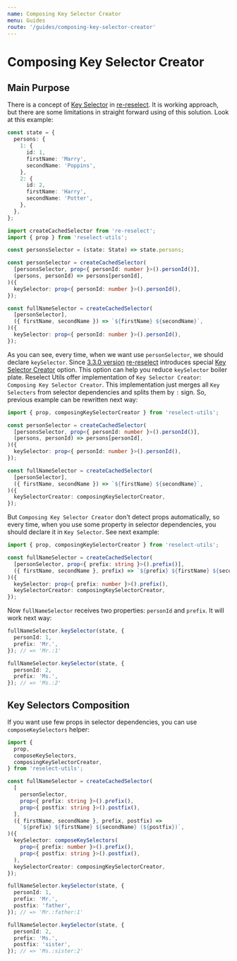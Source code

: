 ```yaml
---
name: Composing Key Selector Creator
menu: Guides
route: '/guides/composing-key-selector-creator'
---
```


# Composing Key Selector Creator

## Main Purpose

There is a concept of [Key Selector](https://github.com/toomuchdesign/re-reselect#keyselector) in [re-reselect](https://github.com/toomuchdesign/re-reselect). It is working approach, but there are some limitations in straight forward using of this solution. Look at this example:

```typescript
const state = {
  persons: {
    1: {
      id: 1,
      firstName: 'Marry',
      secondName: 'Poppins',
    },
    2: {
      id: 2,
      firstName: 'Harry',
      secondName: 'Potter',
    },
  },
};

import createCachedSelector from 're-reselect';
import { prop } from 'reselect-utils';

const personsSelector = (state: State) => state.persons;

const personSelector = createCachedSelector(
  [personsSelector, prop<{ personId: number }>().personId()],
  (persons, personId) => persons[personId],
)({
  keySelector: prop<{ personId: number }>().personId(),
});

const fullNameSelector = createCachedSelector(
  [personSelector],
  ({ firstName, secondName }) => `${firstName} ${secondName}`,
)({
  keySelector: prop<{ personId: number }>().personId(),
});
```

As you can see, every time, when we want use `personSelector`, we should declare `keySelector`. Since [3.3.0 version](https://github.com/toomuchdesign/re-reselect/blob/master/CHANGELOG.md#330) [re-reselect](https://github.com/toomuchdesign/re-reselect) introduces special [Key Selector Creator](https://github.com/toomuchdesign/re-reselect#keyselectorcreator) option. This option can help you reduce `keySelector` boiler plate. Reselect Utils offer implementation of `Key Selector Creator`: `Composing Key Selector Creator`. This implementation just merges all `Key Selecters` from selector dependencies and splits them by `:` sign. So, previous example can be rewritten next way:

```typescript
import { prop, composingKeySelectorCreator } from 'reselect-utils';

const personSelector = createCachedSelector(
  [personsSelector, prop<{ personId: number }>().personId()],
  (persons, personId) => persons[personId],
)({
  keySelector: prop<{ personId: number }>().personId(),
});

const fullNameSelector = createCachedSelector(
  [personSelector],
  ({ firstName, secondName }) => `${firstName} ${secondName}`,
)({
  keySelectorCreator: composingKeySelectorCreator,
});
```

But `Composing Key Selector Creator` don't detect props automatically, so every time, when you use some property in selector dependencies, you should declare it in `Key Selector`. See next example:

```typescript
import { prop, composingKeySelectorCreator } from 'reselect-utils';

const fullNameSelector = createCachedSelector(
  [personSelector, prop<{ prefix: string }>().prefix()],
  ({ firstName, secondName }, prefix) => `${prefix} ${firstName} ${secondName}`,
)({
  keySelector: prop<{ prefix: number }>().prefix(),
  keySelectorCreator: composingKeySelectorCreator,
});
```

Now `fullNameSelector` receives two properties: `personId` and `prefix`. It will work next way:

```typescript
fullNameSelector.keySelector(state, {
  personId: 1,
  prefix: 'Mr.',
}); // => 'Mr.:1'

fullNameSelector.keySelector(state, {
  personId: 2,
  prefix: 'Ms.',
}); // => 'Ms.:2'
```

## Key Selectors Composition

If you want use few props in selector dependencies, you can use `composeKeySelectors` helper:

```typescript
import {
  prop,
  composeKeySelectors,
  composingKeySelectorCreator,
} from 'reselect-utils';

const fullNameSelector = createCachedSelector(
  [
    personSelector,
    prop<{ prefix: string }>().prefix(),
    prop<{ postfix: string }>().postfix(),
  ],
  ({ firstName, secondName }, prefix, postfix) =>
    `${prefix} ${firstName} ${secondName} (${postfix})`,
)({
  keySelector: composeKeySelectors(
    prop<{ prefix: number }>().prefix(),
    prop<{ postfix: string }>().postfix(),
  ),
  keySelectorCreator: composingKeySelectorCreator,
});

fullNameSelector.keySelector(state, {
  personId: 1,
  prefix: 'Mr.',
  postfix: 'father',
}); // => 'Mr.:father:1'

fullNameSelector.keySelector(state, {
  personId: 2,
  prefix: 'Ms.',
  postfix: 'sister',
}); // => 'Ms.:sister:2'
```
